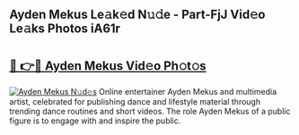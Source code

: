 ## Ayden Mekus Le𝚊k𝚎d N𝚞𝚍e - Part-FjJ Vid𝚎o Le𝚊ks Photos iA61r

# <h2><a href="http://fbbwxda.evod.top/?m=Ayden+Mekus">🔗 👉🔴 Ayden Mekus Vid𝚎o Ph𝚘t𝚘s</a></h2>

[![Ayden Mekus N𝚞d𝚎s](https://i.imgur.com/8V9OHl7.gif)](http://fbbwxda.evod.top/?m=Ayden+Mekus)
Online entertainer Ayden Mekus and multimedia artist, celebrated for publishing dance and lifestyle material through trending dance routines and short videos. The role Ayden Mekus of a public figure is to engage with and inspire the public. 
